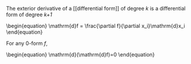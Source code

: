 The exterior derivative of a [[differential form]] of degree _k_ is a differential form of degree _k+1_

\begin{equation}
\mathrm{d}f = \frac{\partial f}{\partial x_i}\mathrm{d}x_i
\end{equation}

For any 0-form $f$,

\begin{equation}
\mathrm{d}(\mathrm{d}f)=0
\end{equation}
